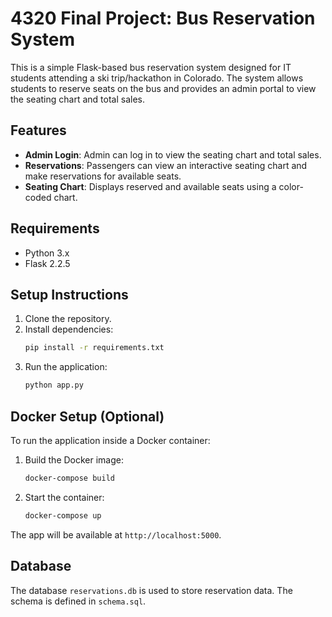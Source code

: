 # 4320 Final Project: Bus Reservation System

This is a simple Flask-based bus reservation system designed for IT students attending a ski trip/hackathon in Colorado. The system allows students to reserve seats on the bus and provides an admin portal to view the seating chart and total sales.

## Features
- **Admin Login**: Admin can log in to view the seating chart and total sales.
- **Reservations**: Passengers can view an interactive seating chart and make reservations for available seats.
- **Seating Chart**: Displays reserved and available seats using a color-coded chart.

## Requirements

- Python 3.x
- Flask 2.2.5

## Setup Instructions

1. Clone the repository.
2. Install dependencies:
   ```bash
   pip install -r requirements.txt
   ```
3. Run the application:
   ```bash
   python app.py
   ```

## Docker Setup (Optional)

To run the application inside a Docker container:

1. Build the Docker image:
   ```bash
   docker-compose build
   ```
2. Start the container:
   ```bash
   docker-compose up
   ```

The app will be available at `http://localhost:5000`.

## Database

The database `reservations.db` is used to store reservation data. The schema is defined in `schema.sql`.
